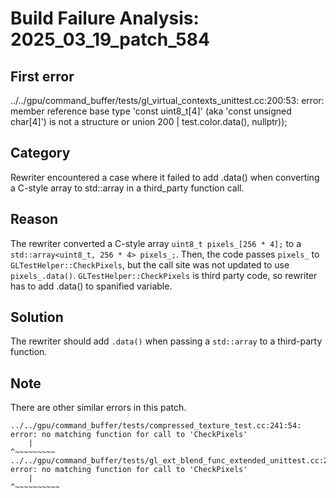 # Build Failure Analysis: 2025_03_19_patch_584

## First error

../../gpu/command_buffer/tests/gl_virtual_contexts_unittest.cc:200:53: error: member reference base type 'const uint8_t[4]' (aka 'const unsigned char[4]') is not a structure or union
  200 |                                           test.color.data(), nullptr));

## Category
Rewriter encountered a case where it failed to add .data() when converting a C-style array to std::array in a third_party function call.

## Reason
The rewriter converted a C-style array `uint8_t pixels_[256 * 4];` to a `std::array<uint8_t, 256 * 4> pixels_;`. Then, the code passes `pixels_` to `GLTestHelper::CheckPixels`, but the call site was not updated to use `pixels_.data()`. `GLTestHelper::CheckPixels` is third party code, so rewriter has to add .data() to spanified variable.

## Solution
The rewriter should add `.data()` when passing a `std::array` to a third-party function.

## Note
There are other similar errors in this patch.
```
../../gpu/command_buffer/tests/compressed_texture_test.cc:241:54: error: no matching function for call to 'CheckPixels'
    |                                                          ^~~~~~~~~~
../../gpu/command_buffer/tests/gl_ext_blend_func_extended_unittest.cc:203:61: error: no matching function for call to 'CheckPixels'
    |                                                             ^~~~~~~~~~~